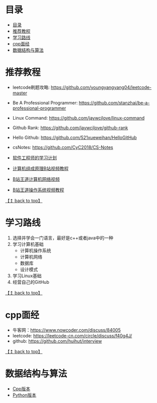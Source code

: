 # 目录

<!--ts-->
* [目录](#目录)
* [推荐教程](#推荐教程)
* [学习路线](#学习路线)
* [cpp面经](#cpp面经)
* [数据结构与算法](#数据结构与算法)

<!-- Added by: zwl, at: 2021年10月 6日 星期三 14时41分04秒 CST -->

<!--te-->

# 推荐教程

- leetcode刷题攻略: https://github.com/youngyangyang04/leetcode-master
- Be A Professional Programmer: https://github.com/stanzhai/be-a-professional-programmer
- Linux Command: https://github.com/jaywcjlove/linux-command
- Github Rank: https://github.com/jaywcjlove/github-rank
- Hello Github: https://github.com/521xueweihan/HelloGitHub
- csNotes: https://github.com/CyC2018/CS-Notes

- [软件工程师的学习计划](https://github.com/jwasham/coding-interview-university/blob/main/translations/README-cn.md) 

- [计算机组成原理B站视频教程](https://www.bilibili.com/video/BV1BE411D7ii?from=search&seid=69168175607278588&spm_id_from=333.337.0.0) 

- [B站王道计算机网络视频](https://www.bilibili.com/video/BV19E411D78Q?from=search&seid=7071457653853770383&spm_id_from=333.337.0.0) 

- [B站王道操作系统视频教程](https://www.bilibili.com/video/BV1YE411D7nH?from=search&seid=3708070542596072014&spm_id_from=333.337.0.0) 

[【↥ back to top】](#目录)
# 学习路线

1. 选择并学会一门语言，最好是c++或者java中的一种
2. 学习计算机基础
    - 计算机操作系统
    - 计算机网络
    - 数据库
    - 设计模式
3. 学习Linux基础
4. 经营自己的GitHub


[【↥ back to top】](#目录)
# cpp面经

- 牛客网：https://www.nowcoder.com/discuss/84005
- leetcode: https://leetcode-cn.com/circle/discuss/f40g4J/
- github: https://github.com/huihut/interview

[【↥ back to top】](#目录)
# 数据结构与算法

- [Cpp版本](./DataStructure/Cpp.md) 
- [Python版本](./DataStructure/Python.md) 
